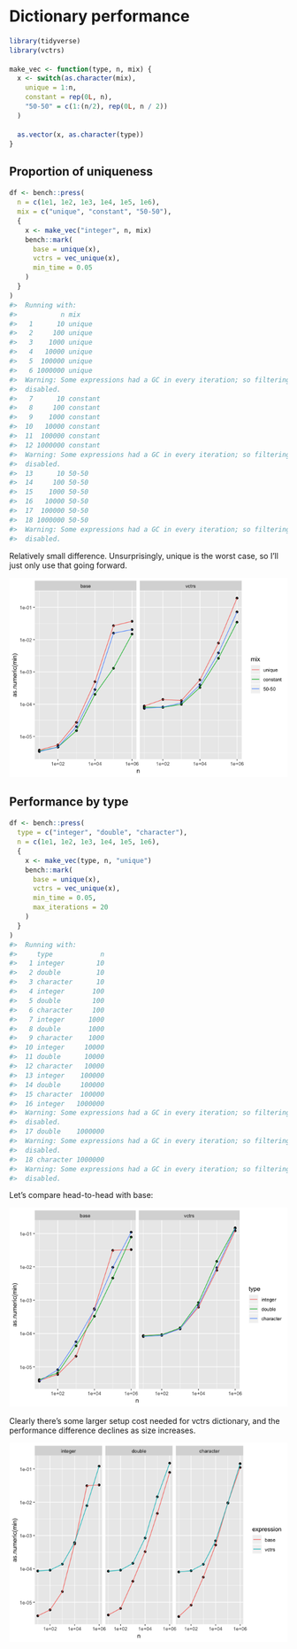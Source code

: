 Dictionary performance
================

``` r
library(tidyverse)
library(vctrs)

make_vec <- function(type, n, mix) {
  x <- switch(as.character(mix),
    unique = 1:n,
    constant = rep(0L, n),
    "50-50" = c(1:(n/2), rep(0L, n / 2))
  )
  
  as.vector(x, as.character(type))
}
```

## Proportion of uniqueness

``` r
df <- bench::press(
  n = c(1e1, 1e2, 1e3, 1e4, 1e5, 1e6),
  mix = c("unique", "constant", "50-50"),
  {
    x <- make_vec("integer", n, mix)
    bench::mark(
      base = unique(x),
      vctrs = vec_unique(x),
      min_time = 0.05
    )
  }
)
#>  Running with:
#>           n mix
#>   1      10 unique
#>   2     100 unique
#>   3    1000 unique
#>   4   10000 unique
#>   5  100000 unique
#>   6 1000000 unique
#>  Warning: Some expressions had a GC in every iteration; so filtering is
#>  disabled.
#>   7      10 constant
#>   8     100 constant
#>   9    1000 constant
#>  10   10000 constant
#>  11  100000 constant
#>  12 1000000 constant
#>  Warning: Some expressions had a GC in every iteration; so filtering is
#>  disabled.
#>  13      10 50-50
#>  14     100 50-50
#>  15    1000 50-50
#>  16   10000 50-50
#>  17  100000 50-50
#>  18 1000000 50-50
#>  Warning: Some expressions had a GC in every iteration; so filtering is
#>  disabled.
```

Relatively small difference. Unsurprisingly, unique is the worst case,
so I’ll just only use that going forward.

![](dictionary_files/figure-gfm/unnamed-chunk-3-1.png)<!-- -->

## Performance by type

``` r
df <- bench::press(
  type = c("integer", "double", "character"),
  n = c(1e1, 1e2, 1e3, 1e4, 1e5, 1e6),
  {
    x <- make_vec(type, n, "unique")
    bench::mark(
      base = unique(x),
      vctrs = vec_unique(x),
      min_time = 0.05,
      max_iterations = 20
    )
  }
)
#>  Running with:
#>     type            n
#>   1 integer        10
#>   2 double         10
#>   3 character      10
#>   4 integer       100
#>   5 double        100
#>   6 character     100
#>   7 integer      1000
#>   8 double       1000
#>   9 character    1000
#>  10 integer     10000
#>  11 double      10000
#>  12 character   10000
#>  13 integer    100000
#>  14 double     100000
#>  15 character  100000
#>  16 integer   1000000
#>  Warning: Some expressions had a GC in every iteration; so filtering is
#>  disabled.
#>  17 double    1000000
#>  Warning: Some expressions had a GC in every iteration; so filtering is
#>  disabled.
#>  18 character 1000000
#>  Warning: Some expressions had a GC in every iteration; so filtering is
#>  disabled.
```

Let’s compare head-to-head with base:

![](dictionary_files/figure-gfm/unnamed-chunk-5-1.png)<!-- -->

Clearly there’s some larger setup cost needed for vctrs dictionary, and
the performance difference declines as size increases.

![](dictionary_files/figure-gfm/unnamed-chunk-6-1.png)<!-- -->

